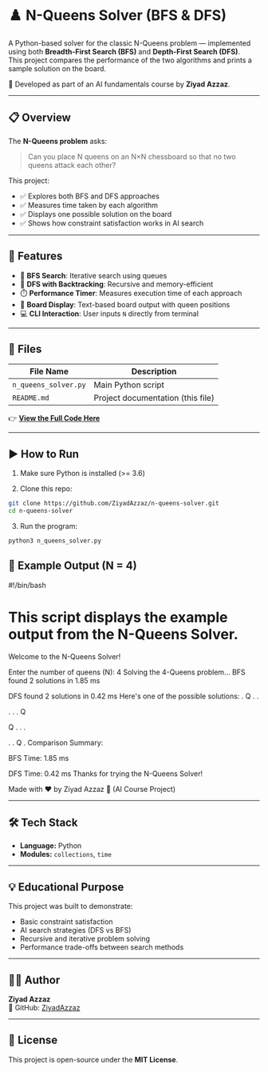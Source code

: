 # ♟️ N-Queens Solver (BFS & DFS)

A Python-based solver for the classic N-Queens problem — implemented using both **Breadth-First Search (BFS)** and **Depth-First Search (DFS)**.  
This project compares the performance of the two algorithms and prints a sample solution on the board.

🎯 Developed as part of an AI fundamentals course by **Ziyad Azzaz**.

---

## 📋 Overview

The **N-Queens problem** asks:  
> Can you place N queens on an N×N chessboard so that no two queens attack each other?

This project:
- ✅ Explores both BFS and DFS approaches  
- ✅ Measures time taken by each algorithm  
- ✅ Displays one possible solution on the board  
- ✅ Shows how constraint satisfaction works in AI search  

---

## 🧠 Features

- 🔎 **BFS Search**: Iterative search using queues  
- 🧭 **DFS with Backtracking**: Recursive and memory-efficient  
- ⏱️ **Performance Timer**: Measures execution time of each approach  
- 🎨 **Board Display**: Text-based board output with queen positions  
- 💻 **CLI Interaction**: User inputs `N` directly from terminal  

---

## 📂 Files

| File Name            | Description                            |
|----------------------|----------------------------------------|
| `n_queens_solver.py` | Main Python script                     |
| `README.md`          | Project documentation (this file)      |


👉 **[View the Full Code Here](https://github.com/ZiyadAzzaz/N_Queen_Solver/blob/main/n_queens_solver.py)**

---

## ▶️ How to Run

1. Make sure Python is installed (>= 3.6)

2. Clone this repo:
```bash
git clone https://github.com/ZiyadAzzaz/n-queens-solver.git
cd n-queens-solver
```

3. Run the program:
```bash
python3 n_queens_solver.py
```
## 🧪 Example Output (N = 4)

#!/bin/bash

# This script displays the example output from the N-Queens Solver.

Welcome to the N-Queens Solver! 

 Enter the number of queens (N): 4 
 Solving the 4-Queens problem... 
 BFS found 2 solutions in 1.85 ms 

 DFS found 2 solutions in 0.42 ms 
 Here's one of the possible solutions: 
 . Q . . 

 . . . Q 

 Q . . . 

 . . Q . 
 Comparison Summary: 

 BFS Time: 1.85 ms 

 DFS Time: 0.42 ms 
 Thanks for trying the N-Queens Solver! 

 Made with ❤️ by Ziyad Azzaz 🧠 (AI Course Project)


---

## 🛠️ Tech Stack

- **Language:** Python  
- **Modules:** `collections`, `time`

---

## 💡 Educational Purpose

This project was built to demonstrate:

- Basic constraint satisfaction  
- AI search strategies (DFS vs BFS)  
- Recursive and iterative problem solving  
- Performance trade-offs between search methods

---

## 👨‍💻 Author

**Ziyad Azzaz**  
🔗 GitHub: [ZiyadAzzaz](https://github.com/ZiyadAzzaz)

---

## 🪪 License

This project is open-source under the **MIT License**.  
